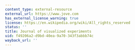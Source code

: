 ```yaml
---
content_type: external-resource
external_url: https://www.jove.com
has_external_license_warning: true
license: https://en.wikipedia.org/wiki/All_rights_reserved
status: ''
title: Journal of visualized experiments
uid: f49206a2-d9bd-40ea-9a70-343f3abbb74c
wayback_url: ''
---
```

